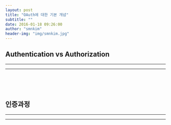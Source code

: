 ```yaml
---
layout: post
title: "OAuth에 대한 기본 개념"
subtitle: ""
date: 2016-01-18 09:26:00
author: "smnkim"
header-img: "img/smnkim.jpg"
---
```




## Authentication vs Authorization

----



----        

<br><br><br>

## 인증과정

----

----

